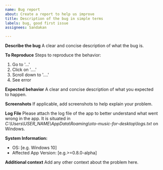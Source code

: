 ```yaml
---
name: Bug report
about: Create a report to help us improve
title: Description of the bug in simple terms
labels: bug, good first issue
assignees: Sandakan

---
```


**Describe the bug**
A clear and concise description of what the bug is.

**To Reproduce**
Steps to reproduce the behavior:
1. Go to '...'
2. Click on '....'
3. Scroll down to '....'
4. See error

**Expected behavior**
A clear and concise description of what you expected to happen.

**Screenshots**
If applicable, add screenshots to help explain your problem.

**Log File**
Please attach the log file of the app to better understand what went wrong in the app.
It is situated in *C:\Users\USER_NAME\AppData\Roaming\oto-music-for-desktop\logs.txt* on Windows.

**System Information:**
 - OS: [e.g. Windows 10]
 - Affected App Version: [e.g.>=0.8.0-alpha]

**Additional context**
Add any other context about the problem here.
